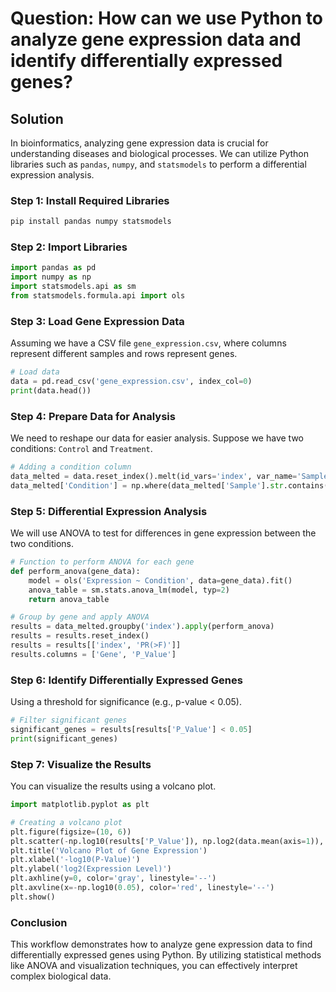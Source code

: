 # Question: How can we use Python to analyze gene expression data and identify differentially expressed genes?

## Solution

In bioinformatics, analyzing gene expression data is crucial for understanding diseases and biological processes. We can utilize Python libraries such as `pandas`, `numpy`, and `statsmodels` to perform a differential expression analysis.

### Step 1: Install Required Libraries

```bash
pip install pandas numpy statsmodels
```

### Step 2: Import Libraries

```python
import pandas as pd
import numpy as np
import statsmodels.api as sm
from statsmodels.formula.api import ols
```

### Step 3: Load Gene Expression Data

Assuming we have a CSV file `gene_expression.csv`, where columns represent different samples and rows represent genes.

```python
# Load data
data = pd.read_csv('gene_expression.csv', index_col=0)
print(data.head())
```

### Step 4: Prepare Data for Analysis

We need to reshape our data for easier analysis. Suppose we have two conditions: `Control` and `Treatment`.

```python
# Adding a condition column
data_melted = data.reset_index().melt(id_vars='index', var_name='Sample', value_name='Expression')
data_melted['Condition'] = np.where(data_melted['Sample'].str.contains('Control'), 'Control', 'Treatment')
```

### Step 5: Differential Expression Analysis

We will use ANOVA to test for differences in gene expression between the two conditions.

```python
# Function to perform ANOVA for each gene
def perform_anova(gene_data):
    model = ols('Expression ~ Condition', data=gene_data).fit()
    anova_table = sm.stats.anova_lm(model, typ=2)
    return anova_table

# Group by gene and apply ANOVA
results = data_melted.groupby('index').apply(perform_anova)
results = results.reset_index()
results = results[['index', 'PR(>F)']]
results.columns = ['Gene', 'P_Value']
```

### Step 6: Identify Differentially Expressed Genes

Using a threshold for significance (e.g., p-value < 0.05).

```python
# Filter significant genes
significant_genes = results[results['P_Value'] < 0.05]
print(significant_genes)
```

### Step 7: Visualize the Results 

You can visualize the results using a volcano plot.

```python
import matplotlib.pyplot as plt

# Creating a volcano plot
plt.figure(figsize=(10, 6))
plt.scatter(-np.log10(results['P_Value']), np.log2(data.mean(axis=1)), alpha=0.5)
plt.title('Volcano Plot of Gene Expression')
plt.xlabel('-log10(P-Value)')
plt.ylabel('log2(Expression Level)')
plt.axhline(y=0, color='gray', linestyle='--')
plt.axvline(x=-np.log10(0.05), color='red', linestyle='--')
plt.show()
```

### Conclusion

This workflow demonstrates how to analyze gene expression data to find differentially expressed genes using Python. By utilizing statistical methods like ANOVA and visualization techniques, you can effectively interpret complex biological data.